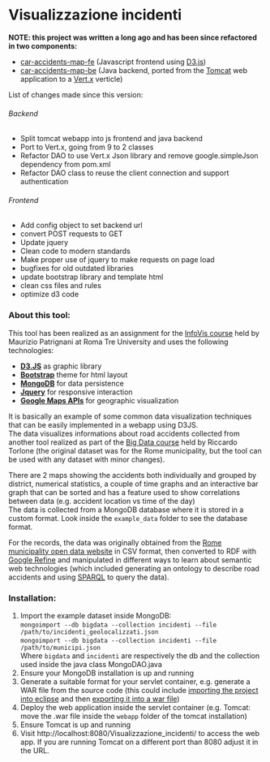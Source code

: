 Visualizzazione incidenti
=========================

**NOTE: this project was written a long ago and has been since refactored in two components:**

- [car-accidents-map-fe](https://github.com/marcosox/car-accidents-map-fe) (Javascript frontend using [D3.js](https://d3js.org/))
- [car-accidents-map-be](https://github.com/marcosox/car-accidents-map-be) (Java backend, ported from the [Tomcat](http://tomcat.apache.org/) web application to a [Vert.x](https://vertx.io/) verticle)

List of changes made since this version:

###### Backend
- Split tomcat webapp into js frontend and java backend
- Port to Vert.x, going from 9 to 2 classes
- Refactor DAO to use Vert.x Json library and remove google.simpleJson dependency from pom.xml
- Refactor DAO class to reuse the client connection and support authentication

###### Frontend
- Add config object to set backend url
- convert POST requests to GET
- Update jquery
- Clean code to modern standards
- Make proper use of jquery to make requests on page load
- bugfixes for old outdated libraries
- update bootstrap library and template html
- clean css files and rules
- optimize d3 code

### About this tool:

This tool has been realized as an assignment for the [InfoVis course](http://www.dia.uniroma3.it/~infovis) held by Maurizio Patrignani at Roma Tre University and uses the following technologies:

* [**D3.JS**](https://d3js.org/) as graphic library
* [**Bootstrap**](https://getbootstrap.com/) theme for html layout
* [**MongoDB**](https://www.mongodb.com) for data persistence
* [**Jquery**](https://jquery.com/) for responsive interaction
* [**Google Maps APIs**](https://developers.google.com/maps/) for geographic visualization 

It is basically an example of some common data visualization techniques that can be easily implemented in a webapp using D3JS.  
The data visualizes informations about road accidents collected from another tool realized as part of the [Big Data course](http://torlone.dia.uniroma3.it/bigdata/) held by Riccardo Torlone (the original dataset was for the Rome municipality, but the tool can be used with any dataset with minor changes).

There are 2 maps showing the accidents both individually and grouped by district, numerical statistics, a couple of time graphs and an interactive bar graph that can be sorted and has a feature used to show correlations between data (e.g. accident location vs time of the day)  
The data is collected from a MongoDB database where it is stored in a custom format. Look inside the `example_data` folder to see the database format.

For the records, the data was originally obtained from the [Rome municipality open data website](http://dati.comune.roma.it/cms/it/incidenti_stradali.page) in CSV format, then converted to RDF with [Google Refine](http://openrefine.org/) and manipulated in different ways to learn about semantic web technologies (which included generating an ontology to describe road accidents and using [SPARQL](https://en.wikipedia.org/wiki/SPARQL) to query the data).

### Installation:

  1. Import the example dataset inside MongoDB:  
`mongoimport --db bigdata --collection incidenti --file /path/to/incidenti_geolocalizzati.json`  
`mongoimport --db bigdata --collection incidenti --file /path/to/municipi.json`  
Where `bigdata` and `incidenti` are respectively the db and the collection used inside the java class MongoDAO.java  
  2. Ensure your MongoDB installation is up and running
  3. Generate a suitable format for your servlet container, e.g. generate a WAR file from the source code (this could include [importing the project into eclipse](http://help.eclipse.org/kepler/index.jsp?topic=%2Forg.eclipse.platform.doc.user%2Ftasks%2Ftasks-importproject.htm) and then [exporting it into a war file](http://help.eclipse.org/kepler/index.jsp?topic=%2Forg.eclipse.wst.webtools.doc.user%2Ftopics%2Ftwcrewar.html))
  4. Deploy the web application inside the servlet container (e.g. Tomcat: move the .war file inside the `webapp` folder of the tomcat installation)
  5. Ensure Tomcat is up and running
  6. Visit http://localhost:8080/Visualizzazione_incidenti/ to access the web app. If you are running Tomcat on a different port than 8080 adjust it in the URL.
